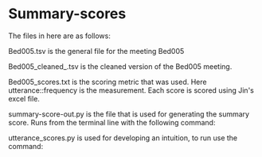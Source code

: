 # Summary-scores

The files in here are as follows:

Bed005.tsv is the general file for the meeting Bed005

Bed005_cleaned_.tsv is the cleaned version of the Bed005 meeting.

Bed005_scores.txt is the scoring metric that was used. Here utterance::frequency is the measurement. Each score is scored using Jin's excel file.

summary-score-out.py is the file that is used for generating the summary score. Runs from the terminal line with the following command:

<python3 summary-score-out.py windows.xlsx Bed005.tsv>

utterance_scores.py is used for developing an intuition, to run use the command:

<python3 utterance_scores.py windows.xlsx Bed005.tsv>
